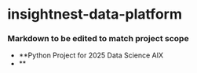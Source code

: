 # insightnest-data-platform

### Markdown to be edited to match project scope

- **Python Project for 2025 Data Science AIX
- ** 